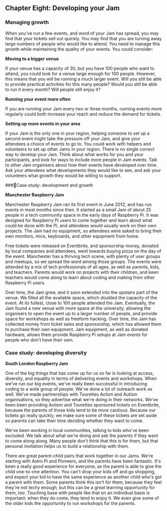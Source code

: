## Chapter Eight: Developing your Jam

### Managing growth

When you've run a few events, and word of your Jam has spread, you may find that your tickets sell out quickly. You may find that you are turning away large numbers of people who would like to attend. You need to manage this growth while maintaining the quality of your events. You could consider:

**Moving to a bigger venue**

If your venue has a capacity of 30, but you have 100 people who want to attend, you could look for a venue large enough for 100 people. However, this means that you will be running a much larger event. Will you still be able to provide practical activities for this many people? Would you still be able to run it every month? Will people still enjoy it?

**Running your event more often**

If you are running your Jam every two or three months, running events more regularly could both increase your reach and reduce the demand for tickets.

**Setting up more events in your area**

If your Jam is the only one in your region, helping someone to set up a second event might take the pressure off your Jam, and give your attendees a choice of events to go to. You could work with helpers and volunteers to set up other Jams in your region. There is no single correct way to develop your Jam. Think about what works for you and your participants, and look for ways to include more people in Jam events. Talk to other Jam organisers about how their events have developed over time. Ask your attendees what developments they would like to see, and ask your volunteers what growth they would be willing to support.

###Case study: development and growth

**Manchester Raspberry Jam**

Manchester Raspberry Jam ran its first event in June 2012, and has run events in most months since then. It started as a small Jam of about 25 people in a tech community space in the early days of Raspberry Pi. It was designed for Raspberry Pi users to come together and learn about what could be done with the Pi, and attendees would usually work on their own projects. The Jam had no equipment, so attendees were asked to bring their own monitors, mice, keyboards, and other equipment from home.

Free tickets were released on Eventbrite, and sponsorship money, donated by local companies and attendees, went towards buying pizza on the day of the event. Manchester has a thriving tech scene, with plenty of user groups and meetups, so we spread the word among those groups. The events were attended by a mix of tech professionals of all ages, as well as parents, kids, and teachers. Parents would work on projects with their children, and keen teachers would come along to learn about coding
and making from other Raspberry Pi users.

Over time, the Jam grew, and it soon extended into the upstairs part of the venue. We filled all the available space, which doubled the capacity of the event. At its fullest, close to 100 people attended the Jam. Eventually, the Jam found a new venue with more space at the university, allowing the organisers to open the event up to a larger number of people, and provide space for workshops as well as freeform hacking. Over time, the Jam has collected money from ticket sales and sponsorship, which has allowed them to purchase their own equipment. Jam equipment, as well as donated hardware, allows them provide Raspberry Pi setups at Jam events for people who don't have their own.

### Case study: developing diversity

**South London Raspberry Jam**

One of the big things that has come up for us so far is looking at access, diversity, and equality in terms of delivering events and workshops. When we've run our big events, we've really been successful in introducing coding to a wide group of people. We've done a lot of outreach work as well. We've made partnerships with Tourettes Action and Autism organisations, so they advertise what we're doing in their networks. We've been been providing Autism and Tourettes sponsored tickets on Eventbrite, because the parents of those kids tend to be more cautious. Because our tickets go really quickly, we make sure some of these tickets are set aside so parents can take their time deciding whether they want to come.

We've been working in local communities, talking to kids who've been excluded. We talk about what we're doing and ask the parents if they want to come along along. Many people don't think that this is for them, but that personal invitation helps us to build a relationship with them.

There are great parent-child pairs that work together in our Jams. We're starting with Astro Pi and Pioneers, and the parents have been fantastic. It's been a really good experience for everyone, as the parent is able to give the child one-to-one attention. You can't drop your kids off and go shopping, and expect your kid to have the same experience as another child who's got a parent with them. Some parents think this isn't for them, because they feel they're not techy enough, but this can be a great learning opportunity for them, too. Touching base with people like that on an individual basis is important: when they do come, they tend to enjoy it. We even give some of the older kids the opportunity to run workshops for the parents.
